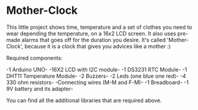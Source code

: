 # Mother-Clock

This little project shows time, temperature and a set of clothes you need to wear depending the temperature, on a 16x2 LCD screen.
It also uses pre-made alarms that goes off for the duration you desire.
It's called 'Mother-Clock', because it is a clock that gives you advices like a mother :)

Required components: 

-1 Arduino UNO-
-16X2 LCD with I2C module-
-1	DS3231 RTC Module-
-1 DHT11 Temperature Module-
-2	Buzzers-
-2 Leds (one blue one red)-
-4	330 ohm resistors-
-Connecting wires (M-M and F-M)-
-1	Breadboard-
-1 9V battery and its adapter-

You can find all the additional libraries that are required above.
